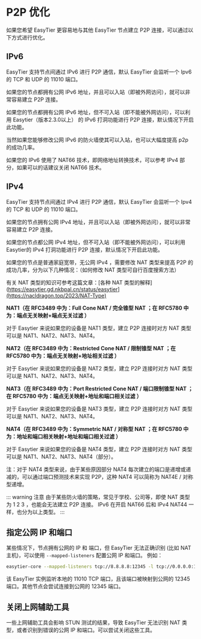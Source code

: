 # P2P 优化

如果您希望 EasyTier 更容易地与其他 EasyTier 节点建立 P2P 连接，可以通过以下方式进行优化。

## IPv6

EasyTier 支持节点间通过 IPv6 进行 P2P 通信，默认 EasyTier 会监听一个 Ipv6 的 TCP 和 UDP 的 11010 端口。

如果您的节点都拥有公网 IPv6 地址，并且可以入站（即被外网访问），就可以非常容易建立 P2P 连接。

如果您的节点都拥有公网 IPv6 地址，但不可入站（即不能被外网访问），可以利用 Easytier（版本2.3.0以上） 的 IPv6 打洞功能进行 P2P 连接，默认情况下开启此功能。

当然如果您能够修改公网 IPv6 的防火墙使其可以入站，也可以大幅度提高 p2p 的成功几率。

如果您的 IPv6 使用了 NAT66 技术，即网络地址转换技术，可以参考 IPv4 部分，如果可以的话建议关闭 NAT66 技术。

## IPv4

EasyTier 支持节点间通过 IPv4 进行 P2P 通信，默认 EasyTier 会监听一个 Ipv4 的 TCP 和 UDP 的 11010 端口。

如果您的节点拥有公网 IPv4 地址，并且可以入站（即被外网访问），就可以非常容易建立 P2P 连接。

如果您的节点都公网 IPv4 地址，但不可入站（即不能被外网访问），可以利用 Easytier的 IPv4 打洞功能进行 P2P 连接，默认情况下开启此功能。

如果您的节点是普通家庭宽带，无公网 IPv4 ，需要修改 NAT 类型来提高 P2P 的成功几率，分为以下几种情况：（如何修改 NAT 类型可自行百度搜索方法）

有关 NAT 类型的知识可参考这篇文章：[各种 NAT 类型的解释](https://easytier.gd.nkbpal.cn/status/easytier](https://nacldragon.top/2023/NAT-Type)

**NAT1（在 RFC3489 中为：Full Cone NAT / 完全锥型 NAT ；在 RFC5780 中为：端点无关映射+端点无关过滤 ）**

对于 Easytier 来说如果您的设备是 NAT1 类型，建立 P2P 连接时对方 NAT 类型可以是 NAT1、NAT2、NAT3、NAT4。

**NAT2（在 RFC3489 中为：Restricted Cone NAT / 限制锥型 NAT ；在 RFC5780 中为：端点无关映射+地址相关过滤 ）**

对于 Easytier 来说如果您的设备是 NAT2 类型，建立 P2P 连接时对方 NAT 类型可以是 NAT1、NAT2、NAT3、NAT4。

**NAT3（在 RFC3489 中为：Port Restricted Cone NAT / 端口限制锥型 NAT ；在 RFC5780 中为：端点无关映射+地址和端口相关过滤 ）**

对于 Easytier 来说如果您的设备是 NAT3 类型，建立 P2P 连接时对方 NAT 类型可以是 NAT1、NAT2、NAT3、NAT4。

**NAT4（在 RFC3489 中为：Symmetric NAT / 对称型 NAT ；在 RFC5780 中为：地址和端口相关映射+地址和端口相关过滤 ）**

对于 Easytier 来说如果您的设备是 NAT4 类型，建立 P2P 连接时对方 NAT 类型可以是 NAT1、NAT2、NAT3、NAT4（部分）。

注：对于 NAT4 类型来说，由于某些原因部分 NAT4 每次建立的端口是递增或递减的，可以通过端口预测技术来实现 P2P，这种 NAT4 可以简称为 NAT4E / 对称型递增。

::: warning 注意
由于某些防火墙的策略，常见于学校、公司等，即使 NAT 类型为 1 2 3 ，也能会无法建立 P2P 连接。
IPv6 在开启 NAT66 后和 IPv4 NAT44 一样，也分为以上类型。
:::

## 指定公网 IP 和端口

某些情况下，节点拥有公网的 IP 和 端口，但 EasyTier 无法正确识别 (比如 NAT 主机)，可以使用 `--mapped-listeners` 配置公网 IP 和端口。 例如：

```sh
easytier-core --mapped-listeners tcp://8.8.8.8:12345 -l tcp://0.0.0.0:11010
```

该 EasyTier 实例监听本地的 11010 TCP 端口，且该端口被映射到公网的 12345 端口。其他节点会尝试连接到公网的 12345 端口。

## 关闭上网辅助工具

一些上网辅助工具会影响 STUN 测试的结果，导致 EasyTier 无法识别 NAT 类型，或者识别到错误的公网 IP 和端口。可以尝试关闭这些工具。
